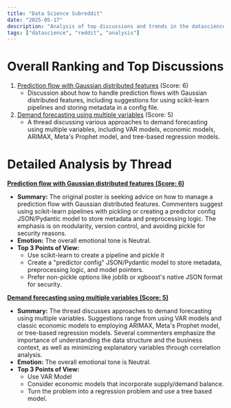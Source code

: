 ```yaml
---
title: "Data Science Subreddit"
date: "2025-05-17"
description: "Analysis of top discussions and trends in the datascience subreddit"
tags: ["datascience", "reddit", "analysis"]
---
```


# Overall Ranking and Top Discussions
1.  [Prediction flow with Gaussian distributed features](https://www.reddit.com/r/datascience/comments/1kowb8p/prediction_flow_with_gaussian_distributed_features/) (Score: 6)
    *   Discussion about how to handle prediction flows with Gaussian distributed features, including suggestions for using scikit-learn pipelines and storing metadata in a config file.
2.  [Demand forecasting using multiple variables](https://www.reddit.com/r/datascience/comments/1kobhx7/demand_forecasting_using_multiple_variables/) (Score: 5)
    *   A thread discussing various approaches to demand forecasting using multiple variables, including VAR models, economic models, ARIMAX, Meta's Prophet model, and tree-based regression models.

# Detailed Analysis by Thread
**[Prediction flow with Gaussian distributed features (Score: 6)](https://www.reddit.com/r/datascience/comments/1kowb8p/prediction_flow_with_gaussian_distributed_features/)**
*  **Summary:** The original poster is seeking advice on how to manage a prediction flow with Gaussian distributed features. Commenters suggest using scikit-learn pipelines with pickling or creating a predictor config JSON/Pydantic model to store metadata and preprocessing logic. The emphasis is on modularity, version control, and avoiding pickle for security reasons.
*  **Emotion:** The overall emotional tone is Neutral.
*  **Top 3 Points of View:**
    *   Use scikit-learn to create a pipeline and pickle it
    *   Create a "predictor config" JSON/Pydantic model to store metadata, preprocessing logic, and model pointers.
    *   Prefer non-pickle options like joblib or xgboost's native JSON format for security.

**[Demand forecasting using multiple variables (Score: 5)](https://www.reddit.com/r/datascience/comments/1kobhx7/demand_forecasting_using_multiple_variables/)**
*  **Summary:** The thread discusses approaches to demand forecasting using multiple variables. Suggestions range from using VAR models and classic economic models to employing ARIMAX, Meta's Prophet model, or tree-based regression models. Several commenters emphasize the importance of understanding the data structure and the business context, as well as minimizing explanatory variables through correlation analysis.
*  **Emotion:** The overall emotional tone is Neutral.
*  **Top 3 Points of View:**
    *   Use VAR Model
    *   Consider economic models that incorporate supply/demand balance.
    *   Turn the problem into a regression problem and use a tree based model.
